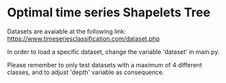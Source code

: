 # Optimal time series Shapelets Tree

Datasets are avaiable at the following link: https://www.timeseriesclassification.com/dataset.php

In order to load a specific dataset, change the variable 'dataset' in main.py.

Please remember to only test datasets with a maximum of 4 different classes, and to adjust 'depth' variable as consequence.
